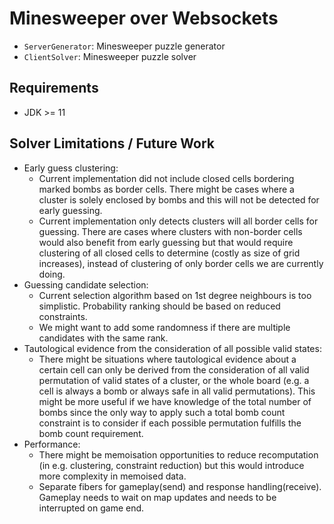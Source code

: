 # Minesweeper over Websockets
- `ServerGenerator`: Minesweeper puzzle generator
- `ClientSolver`: Minesweeper puzzle solver

## Requirements
- JDK >= 11

## Solver Limitations / Future Work
- Early guess clustering:
    * Current implementation did not include closed cells bordering marked bombs as border cells.
      There might be cases where a cluster is solely enclosed by bombs and this will not be detected for early guessing.
    * Current implementation only detects clusters will all border cells for guessing.
      There are cases where clusters with non-border cells would also benefit from early guessing but that would require
      clustering of all closed cells to determine (costly as size of grid increases),
      instead of clustering of only border cells we are currently doing.
- Guessing candidate selection:
    * Current selection algorithm based on 1st degree neighbours is too simplistic.
      Probability ranking should be based on reduced constraints.
    * We might want to add some randomness if there are multiple candidates with the same rank.
- Tautological evidence from the consideration of all possible valid states:
    * There might be situations where tautological evidence about a certain cell can only be derived
      from the consideration of all valid permutation of valid states of a cluster, or the whole board (e.g. a cell is
      always a bomb or always safe in all valid permutations). This might be more useful if we have knowledge of
      the total number of bombs since the only way to apply such a total bomb count constraint
      is to consider if each possible permutation fulfills the bomb count requirement.
- Performance:
    * There might be memoisation opportunities to reduce recomputation (in e.g. clustering, constraint reduction) but
      this would introduce more complexity in memoised data.
    * Separate fibers for gameplay(send) and response handling(receive). Gameplay needs to wait on map updates and
      needs to be interrupted on game end.
